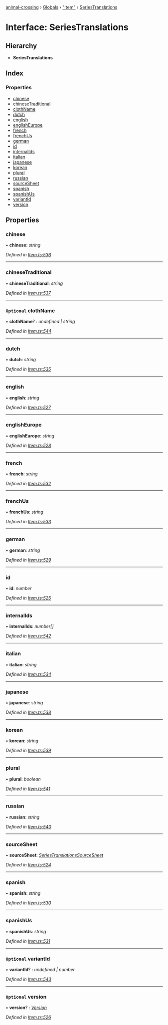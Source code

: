 [animal-crossing](../README.md) › [Globals](../globals.md) › ["Item"](../modules/_item_.md) › [SeriesTranslations](_item_.seriestranslations.md)

# Interface: SeriesTranslations

## Hierarchy

* **SeriesTranslations**

## Index

### Properties

* [chinese](_item_.seriestranslations.md#chinese)
* [chineseTraditional](_item_.seriestranslations.md#chinesetraditional)
* [clothName](_item_.seriestranslations.md#optional-clothname)
* [dutch](_item_.seriestranslations.md#dutch)
* [english](_item_.seriestranslations.md#english)
* [englishEurope](_item_.seriestranslations.md#englisheurope)
* [french](_item_.seriestranslations.md#french)
* [frenchUs](_item_.seriestranslations.md#frenchus)
* [german](_item_.seriestranslations.md#german)
* [id](_item_.seriestranslations.md#id)
* [internalIds](_item_.seriestranslations.md#internalids)
* [italian](_item_.seriestranslations.md#italian)
* [japanese](_item_.seriestranslations.md#japanese)
* [korean](_item_.seriestranslations.md#korean)
* [plural](_item_.seriestranslations.md#plural)
* [russian](_item_.seriestranslations.md#russian)
* [sourceSheet](_item_.seriestranslations.md#sourcesheet)
* [spanish](_item_.seriestranslations.md#spanish)
* [spanishUs](_item_.seriestranslations.md#spanishus)
* [variantId](_item_.seriestranslations.md#optional-variantid)
* [version](_item_.seriestranslations.md#optional-version)

## Properties

###  chinese

• **chinese**: *string*

*Defined in [Item.ts:536](https://github.com/Norviah/animal-crossing/blob/fc7c924/module/types/Item.ts#L536)*

___

###  chineseTraditional

• **chineseTraditional**: *string*

*Defined in [Item.ts:537](https://github.com/Norviah/animal-crossing/blob/fc7c924/module/types/Item.ts#L537)*

___

### `Optional` clothName

• **clothName**? : *undefined | string*

*Defined in [Item.ts:544](https://github.com/Norviah/animal-crossing/blob/fc7c924/module/types/Item.ts#L544)*

___

###  dutch

• **dutch**: *string*

*Defined in [Item.ts:535](https://github.com/Norviah/animal-crossing/blob/fc7c924/module/types/Item.ts#L535)*

___

###  english

• **english**: *string*

*Defined in [Item.ts:527](https://github.com/Norviah/animal-crossing/blob/fc7c924/module/types/Item.ts#L527)*

___

###  englishEurope

• **englishEurope**: *string*

*Defined in [Item.ts:528](https://github.com/Norviah/animal-crossing/blob/fc7c924/module/types/Item.ts#L528)*

___

###  french

• **french**: *string*

*Defined in [Item.ts:532](https://github.com/Norviah/animal-crossing/blob/fc7c924/module/types/Item.ts#L532)*

___

###  frenchUs

• **frenchUs**: *string*

*Defined in [Item.ts:533](https://github.com/Norviah/animal-crossing/blob/fc7c924/module/types/Item.ts#L533)*

___

###  german

• **german**: *string*

*Defined in [Item.ts:529](https://github.com/Norviah/animal-crossing/blob/fc7c924/module/types/Item.ts#L529)*

___

###  id

• **id**: *number*

*Defined in [Item.ts:525](https://github.com/Norviah/animal-crossing/blob/fc7c924/module/types/Item.ts#L525)*

___

###  internalIds

• **internalIds**: *number[]*

*Defined in [Item.ts:542](https://github.com/Norviah/animal-crossing/blob/fc7c924/module/types/Item.ts#L542)*

___

###  italian

• **italian**: *string*

*Defined in [Item.ts:534](https://github.com/Norviah/animal-crossing/blob/fc7c924/module/types/Item.ts#L534)*

___

###  japanese

• **japanese**: *string*

*Defined in [Item.ts:538](https://github.com/Norviah/animal-crossing/blob/fc7c924/module/types/Item.ts#L538)*

___

###  korean

• **korean**: *string*

*Defined in [Item.ts:539](https://github.com/Norviah/animal-crossing/blob/fc7c924/module/types/Item.ts#L539)*

___

###  plural

• **plural**: *boolean*

*Defined in [Item.ts:541](https://github.com/Norviah/animal-crossing/blob/fc7c924/module/types/Item.ts#L541)*

___

###  russian

• **russian**: *string*

*Defined in [Item.ts:540](https://github.com/Norviah/animal-crossing/blob/fc7c924/module/types/Item.ts#L540)*

___

###  sourceSheet

• **sourceSheet**: *[SeriesTranslationsSourceSheet](../enums/_item_.seriestranslationssourcesheet.md)*

*Defined in [Item.ts:524](https://github.com/Norviah/animal-crossing/blob/fc7c924/module/types/Item.ts#L524)*

___

###  spanish

• **spanish**: *string*

*Defined in [Item.ts:530](https://github.com/Norviah/animal-crossing/blob/fc7c924/module/types/Item.ts#L530)*

___

###  spanishUs

• **spanishUs**: *string*

*Defined in [Item.ts:531](https://github.com/Norviah/animal-crossing/blob/fc7c924/module/types/Item.ts#L531)*

___

### `Optional` variantId

• **variantId**? : *undefined | number*

*Defined in [Item.ts:543](https://github.com/Norviah/animal-crossing/blob/fc7c924/module/types/Item.ts#L543)*

___

### `Optional` version

• **version**? : *[Version](../enums/_item_.version.md)*

*Defined in [Item.ts:526](https://github.com/Norviah/animal-crossing/blob/fc7c924/module/types/Item.ts#L526)*
